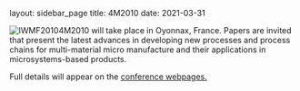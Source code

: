 layout: sidebar_page
title: 4M2010
date: 2021-03-31

<!--break-->
![IWMF2010]("/assets/images/4m-logotight.png)4M2010 will take place in Oyonnax, France. Papers are invited that present the latest advances in developing new processes and process chains for multi-material micro manufacture and their applications in microsystems-based products.  
  
Full details will appear on the [conference webpages.](/conference/2010.html)